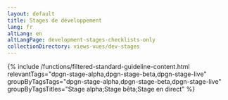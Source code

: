 ```yaml
---
layout: default
title: Stages de développement
lang: fr
altLang: en
altLangPage: development-stages-checklists-only
collectionDirectory: views-vues/dev-stages
---
```

{% include /functions/filtered-standard-guideline-content.html relevantTags="dpgn-stage-alpha,dpgn-stage-beta,dpgn-stage-live" groupByTagsTags="dpgn-stage-alpha,dpgn-stage-beta,dpgn-stage-live" groupByTagsTitles="Stage alpha;Stage bêta;Stage en direct" %}
